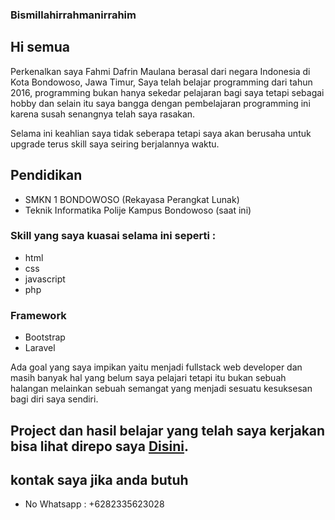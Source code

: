 ### Bismillahirrahmanirrahim

## Hi semua

Perkenalkan saya Fahmi Dafrin Maulana berasal dari negara Indonesia di Kota Bondowoso, Jawa Timur, Saya telah belajar programming dari tahun 2016, programming bukan hanya sekedar pelajaran bagi saya tetapi sebagai hobby dan selain itu saya bangga dengan pembelajaran programming ini karena susah senangnya telah saya rasakan.

Selama ini keahlian saya tidak seberapa tetapi saya akan berusaha untuk upgrade terus skill saya seiring berjalannya waktu.

## Pendidikan
- SMKN 1 BONDOWOSO (Rekayasa Perangkat Lunak)
- Teknik Informatika Polije Kampus Bondowoso (saat ini)

### Skill yang saya kuasai selama ini seperti :
- html
- css
- javascript
- php

### Framework
- Bootstrap
- Laravel

Ada goal yang saya  impikan yaitu menjadi fullstack web developer dan masih banyak hal yang belum saya pelajari tetapi itu bukan sebuah halangan melainkan sebuah semangat yang menjadi sesuatu kesuksesan bagi diri saya sendiri.


## Project dan hasil belajar yang telah saya kerjakan bisa lihat direpo saya [Disini](https://github.com/destroylord?tab=repositories).


## kontak saya jika anda butuh

- No Whatsapp : +6282335623028
